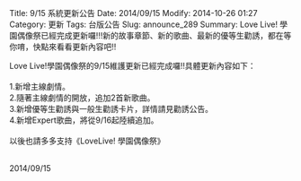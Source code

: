 Title: 9/15 系統更新公告
Date: 2014/09/15
Modify: 2014-10-26 01:27
Category: 更新
Tags: 台版公告
Slug: announce_289
Summary: Love Live! 學園偶像祭已經完成更新囉!!!新的故事章節、新的歌曲、最新的優等生勸誘，都在等你唷，快點來看看更新內容吧!!

<div class="content_news">
<div class="note">
<p>Love Live!學園偶像祭的9/15維護更新已經完成囉!!具體更新內容如下：<br />
<br />
1.新增主線劇情。<br />
2.隨著主線劇情的開放，追加2首新歌曲。<br />
3.新增優等生勸誘與一般生勸誘卡片，詳情請見勸誘公告。<br />
4.新增Expert歌曲，將從9/16起陸續追加。<br />
<br />
以後也請多多支持《LoveLive! 學園偶像祭》
<br />
<br />
</p>
		2014/09/15
		         
</div>
</div>
